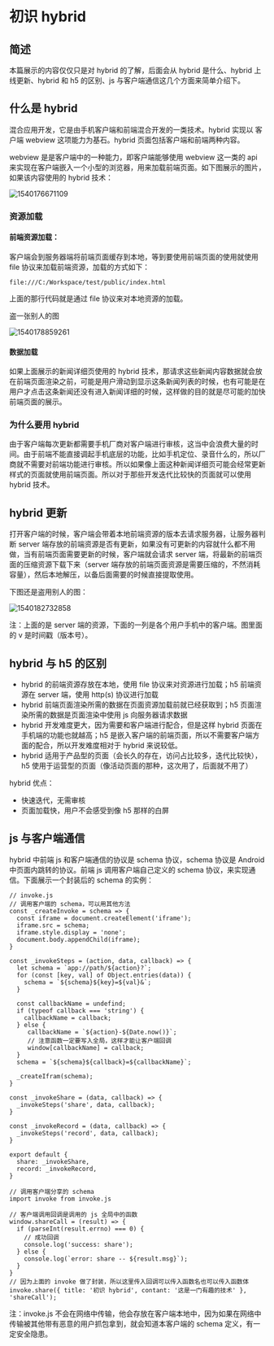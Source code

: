 # 初识 hybrid

## 简述

本篇展示的内容仅仅只是对 hybrid 的了解，后面会从 hybrid 是什么、hybrid 上线更新、hybrid 和 h5 的区别、js 与客户端通信这几个方面来简单介绍下。

## 什么是 hybrid

混合应用开发，它是由手机客户端和前端混合开发的一类技术。hybrid 实现以 客户端 webview 这项能力为基石。hybrid 页面包括客户端和前端两种内容。

webview 是是客户端中的一种能力，即客户端能够使用 webview 这一类的 api 来实现在客户端嵌入一个小型的浏览器，用来加载前端页面。如下图展示的图片，如果该内容使用的 hybrid 技术：

![1540176671109](http://p86utdi99.bkt.clouddn.com/1540176671109.png)

### 资源加载

#### 前端资源加载：

客户端会到服务器端将前端页面缓存到本地，等到要使用前端页面的使用就使用 file 协议来加载前端资源，加载的方式如下：

```
file:///C:/Workspace/test/public/index.html
```

上面的那行代码就是通过 file 协议来对本地资源的加载。

盗一张别人的图

![1540178859261](http://p86utdi99.bkt.clouddn.com/1540178859261.png)

#### 数据加载

如果上面展示的新闻详细页使用的 hybrid 技术，那请求这些新闻内容数据就会放在前端页面渲染之前，可能是用户滑动到显示这条新闻列表的时候，也有可能是在用户才点击这条新闻还没有进入新闻详细的时候，这样做的目的就是尽可能的加快前端页面的展示。

### 为什么要用 hybrid

由于客户端每次更新都需要手机厂商对客户端进行审核，这当中会浪费大量的时间。由于前端不能直接调起手机底层的功能，比如手机定位、录音什么的，所以厂商就不需要对前端功能进行审核。所以如果像上面这种新闻详细页可能会经常更新样式的页面就使用前端页面。所以对于那些开发迭代比较快的页面就可以使用 hybrid 技术。

## hybrid 更新

打开客户端的时候，客户端会带着本地前端资源的版本去请求服务器，让服务器判断 server 端存放的前端资源是否有更新，如果没有可更新的内容就什么都不用做，当有前端页面需要更新的时候，客户端就会请求 server 端，将最新的前端页面的压缩资源下载下来（server 端存放的前端页面资源是需要压缩的，不然消耗容量），然后本地解压，以备后面需要的时候直接提取使用。

下图还是盗用别人的图：

![1540182732858](http://p86utdi99.bkt.clouddn.com/1540182732858.png)

注：上面的是 server 端的资源，下面的一列是各个用户手机中的客户端。图里面的  v 是时间戳（版本号）。

## hybrid 与 h5 的区别

- hybrid 的前端资源存放在本地，使用 file 协议来对资源进行加载；h5 前端资源在 server 端，使用 http(s) 协议进行加载
- hybrid 前端页面渲染所需的数据在页面资源加载前就已经获取到；h5 页面渲染所需的数据是页面渲染中使用 js 向服务器请求数据
- hybrid 开发难度更大，因为需要和客户端进行配合，但是这样 hybrid 页面在手机端的功能也就越高；h5 是嵌入客户端的前端页面，所以不需要客户端方面的配合，所以开发难度相对于 hybrid 来说较低。
- hybrid 适用于产品型的页面（会长久的存在，访问占比较多，迭代比较快），h5 使用于运营型的页面（像活动页面的那种，这次用了，后面就不用了）

hybrid 优点：

- 快速迭代，无需审核
- 页面加载快，用户不会感受到像 h5 那样的白屏

## js 与客户端通信

hybrid 中前端 js 和客户端通信的协议是 schema 协议，schema 协议是 Android 中页面内跳转的协议。前端 js 调用客户端自己定义的 schema 协议，来实现通信。下面展示一个封装后的 schema 的实例：

```
// invoke.js
// 调用客户端的 schema，可以用其他方法
const _createInvoke = schema => {
  const iframe = document.createElement('iframe');
  iframe.src = schema;
  iframe.style.display = 'none';
  document.body.appendChild(iframe);
}

const _invokeSteps = (action, data, callback) => {
  let schema = `app://path/${action}?`;
  for (const [key, val] of Object.entries(data)) {
    schema = `${schema}${key}=${val}&`;
  }

  const callbackName = undefind;
  if (typeof callback === 'string') {
    callbackName = callback;
  } else {
  	 callbackName = `${action}-${Date.now()}`;
  	 // 注意函数一定要写入全局，这样才能让客户端回调
  	 window[callbackName] = callback;
  }
  schema = `${schema}${callback}=${callbackName}`;
  
  _createIfram(schema);
}

const _invokeShare = (data, callback) => {
  _invokeSteps('share', data, callback);
}

const _invokeRecord = (data, callback) => {
  _invokeSteps('record', data, callback);
}

export default {
  share: _invokeShare,
  record: _invokeRecord,
}
```

```
// 调用客户端分享的 schema 
import invoke from invoke.js

// 客户端调用回调是调用的 js 全局中的函数
window.shareCall = (result) => {
  if (parseInt(result.errno) === 0) {
    // 成功回调
    console.log('success: share');
  } else {
    console.log(`error: share -- ${result.msg}`);
  }
}
// 因为上面的 invoke 做了封装，所以这里传入回调可以传入函数名也可以传入函数体
invoke.share({ title: '初识 hybrid', contant: '这是一门有趣的技术' }, 'shareCall');
```

注：invoke.js 不会在网络中传输，他会存放在客户端本地中，因为如果在网络中传输被其他带有恶意的用户抓包拿到，就会知道本客户端的 schema 定义，有一定安全隐患。
